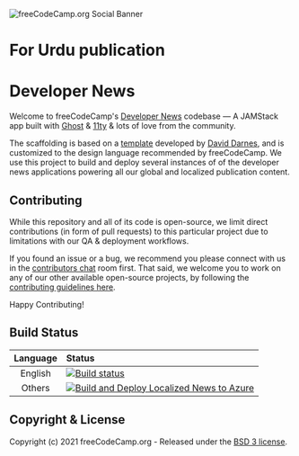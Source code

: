 ![freeCodeCamp.org Social Banner](https://s3.amazonaws.com/freecodecamp/wide-social-banner.png)

# For Urdu publication

# Developer News

Welcome to freeCodeCamp's [Developer News](https://www.freecodecamp.org/news)
codebase — A JAMStack app built with [Ghost](https://ghost.org) &
[11ty](https://www.11ty.io) & lots of love from the community.

The scaffolding is based on a
[template](https://github.com/TryGhost/eleventy-starter-ghost) developed by
[David Darnes](https://darn.es/), and is customized to the design language
recommended by freeCodeCamp. We use this project to build and deploy several
instances of of the developer news applications powering all our global and
localized publication content.

## Contributing

While this repository and all of its code is open-source, we limit direct
contributions (in form of pull requests) to this particular project due to
limitations with our QA & deployment workflows.

If you found an issue or a bug, we recommend you please connect with us in the
[contributors chat](https://chat.freecodecamp.org/channel/contributors) room
first. That said, we welcome you to work on any of our other available
open-source projects, by following the
[contributing guidelines here](https://contribute.freecodecamp.org).

Happy Contributing!

## Build Status

| Language | Status                                                                                                                                                                                                  |
| :------: | :------------------------------------------------------------------------------------------------------------------------------------------------------------------------------------------------------ |
| English  | [![Build status](https://dev.azure.com/freeCodeCamp-org/news/_apis/build/status/build-deploy-eng)](https://dev.azure.com/freeCodeCamp-org/news/_build/latest?definitionId=31)                           |
|  Others  | [![Build and Deploy Localized News to Azure](https://github.com/freeCodeCamp/news/actions/workflows/deploy-i18n.yml/badge.svg)](https://github.com/freeCodeCamp/news/actions/workflows/deploy-i18n.yml) |

## Copyright & License

Copyright (c) 2021 freeCodeCamp.org - Released under the
[BSD 3 license](LICENSE.md).
